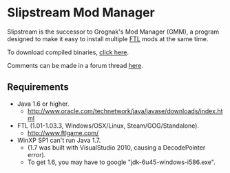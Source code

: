 Slipstream Mod Manager
=====================

Slipstream is the successor to Grognak's Mod Manager (GMM), a program designed to make it easy to install multiple [FTL](http://www.ftlgame.com/) mods at the same time.

To download compiled binaries, [click here](https://sourceforge.net/projects/slipstreammodmanager/).

Comments can be made in a forum thread [here](http://).


Requirements
------------
* Java 1.6 or higher.
    * http://www.oracle.com/technetwork/java/javase/downloads/index.html
* FTL (1.01-1.03.3, Windows/OSX/Linux, Steam/GOG/Standalone).
    * http://www.ftlgame.com/
* WinXP SP1 can't run Java 1.7.
    * (1.7 was built with VisualStudio 2010, causing a DecodePointer error).
    * To get 1.6, you may have to google "jdk-6u45-windows-i586.exe".
